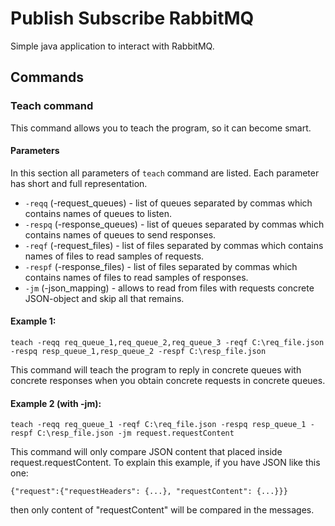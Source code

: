 # Publish Subscribe RabbitMQ
Simple java application to interact with RabbitMQ.

## Commands

### Teach command
This command allows you to teach the program, so it can become smart.

#### Parameters

In this section all parameters of `teach` command are listed. Each parameter has short and full representation.

* `-reqq` (-request_queues) - list of queues separated by commas which contains names of queues to listen.
* `-respq` (-response_queues) - list of queues separated by commas which contains names of queues to send responses.
* `-reqf` (-request_files) - list of files separated by commas which contains names of files to read samples of requests.
* `-respf` (-response_files) - list of files separated by commas which contains names of files to read samples of responses.
* `-jm` (-json_mapping) - allows to read from files with requests concrete JSON-object and skip all that remains.

#### Example 1: 
`teach -reqq req_queue_1,req_queue_2,req_queue_3 -reqf C:\req_file.json -respq resp_queue_1,resp_queue_2 -respf C:\resp_file.json`

This command will teach the program to reply in concrete queues with concrete responses when you obtain concrete requests in concrete queues.

#### Example 2 (with -jm): 
`teach -reqq req_queue_1 -reqf C:\req_file.json -respq resp_queue_1 -respf C:\resp_file.json -jm request.requestContent`

This command will only compare JSON content that placed inside request.requestContent. To explain this example, if you have JSON like this one:

`{"request":{"requestHeaders": {...}, "requestContent": {...}}}` 

then only content of "requestContent" will be compared in the messages.
